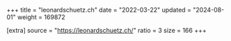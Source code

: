 +++
title = "leonardschuetz.ch"
date = "2022-03-22"
updated = "2024-08-01"
weight = 169872

[extra]
source = "https://leonardschuetz.ch/"
ratio = 3
size = 166
+++
